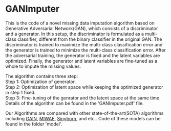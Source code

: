 # GANImputer
This is the code of a novel missing data imputation algorithm based on Generative Adversarial Network(GAN), which consists of a discriminator and a generator. In this setup, the discriminator is formulated as a multi-class classifier, different from the binary classifier in the original GAN. The discriminator is trained to maximize the multi-class classification error and the generator is trained to minimize the multi-class classification error. After the adversarial training, the generator is fixed and the latent variables are optimized. Finally, the generator and latent variables are fine-tuned as a whole to impute the missing values.

The algorithm contains three step:\
Step 1: Optimization of generator.\
Step 2: Optimization of latent space while keeping the optimized generator in step 1 fixed.\
Step 3: Fine-tuning of the genrator and the latent space at the same time.\
Details of the algorithm can be found in the 'GANImputer.pdf' file.

Our Algorithms are compared with other state-of-the-art(SOTA) algorithms including [GAIN](https://arxiv.org/pdf/1806.02920.pdf), [MIWAE](https://arxiv.org/pdf/1812.02633.pdf), [Singhorn](https://arxiv.org/pdf/2002.03860.pdf), and etc.. Code of these models can be found in the folder 'model'.
